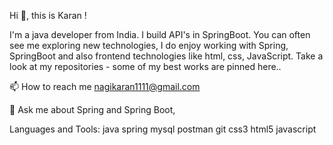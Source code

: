 Hi 👋, this is Karan !

I'm a java developer from India. I build API's in SpringBoot. You can often see me exploring new technologies, I do enjoy working with Spring, SpringBoot and also frontend technologies like html, css, JavaScript. Take a look at my repositories - some of my best works are pinned here..

📫 How to reach me nagikaran1111@gmail.com

💬 Ask me about Spring and Spring Boot,

Languages and Tools:
java spring mysql postman git css3 html5 javascript

